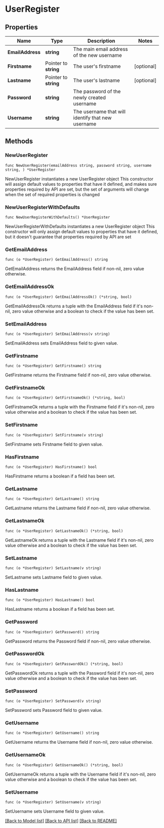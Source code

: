 # UserRegister

## Properties

Name | Type | Description | Notes
------------ | ------------- | ------------- | -------------
**EmailAddress** | **string** | The main email address of the new username |
**Firstname** | Pointer to **string** | The user&#39;s firstname | [optional]
**Lastname** | Pointer to **string** | The user&#39;s lastname | [optional]
**Password** | **string** | The password of the newly created username |
**Username** | **string** | The username that will identify that new username |

## Methods

### NewUserRegister

`func NewUserRegister(emailAddress string, password string, username string, ) *UserRegister`

NewUserRegister instantiates a new UserRegister object
This constructor will assign default values to properties that have it defined,
and makes sure properties required by API are set, but the set of arguments
will change when the set of required properties is changed

### NewUserRegisterWithDefaults

`func NewUserRegisterWithDefaults() *UserRegister`

NewUserRegisterWithDefaults instantiates a new UserRegister object
This constructor will only assign default values to properties that have it defined,
but it doesn't guarantee that properties required by API are set

### GetEmailAddress

`func (o *UserRegister) GetEmailAddress() string`

GetEmailAddress returns the EmailAddress field if non-nil, zero value otherwise.

### GetEmailAddressOk

`func (o *UserRegister) GetEmailAddressOk() (*string, bool)`

GetEmailAddressOk returns a tuple with the EmailAddress field if it's non-nil, zero value otherwise
and a boolean to check if the value has been set.

### SetEmailAddress

`func (o *UserRegister) SetEmailAddress(v string)`

SetEmailAddress sets EmailAddress field to given value.

### GetFirstname

`func (o *UserRegister) GetFirstname() string`

GetFirstname returns the Firstname field if non-nil, zero value otherwise.

### GetFirstnameOk

`func (o *UserRegister) GetFirstnameOk() (*string, bool)`

GetFirstnameOk returns a tuple with the Firstname field if it's non-nil, zero value otherwise
and a boolean to check if the value has been set.

### SetFirstname

`func (o *UserRegister) SetFirstname(v string)`

SetFirstname sets Firstname field to given value.

### HasFirstname

`func (o *UserRegister) HasFirstname() bool`

HasFirstname returns a boolean if a field has been set.

### GetLastname

`func (o *UserRegister) GetLastname() string`

GetLastname returns the Lastname field if non-nil, zero value otherwise.

### GetLastnameOk

`func (o *UserRegister) GetLastnameOk() (*string, bool)`

GetLastnameOk returns a tuple with the Lastname field if it's non-nil, zero value otherwise
and a boolean to check if the value has been set.

### SetLastname

`func (o *UserRegister) SetLastname(v string)`

SetLastname sets Lastname field to given value.

### HasLastname

`func (o *UserRegister) HasLastname() bool`

HasLastname returns a boolean if a field has been set.

### GetPassword

`func (o *UserRegister) GetPassword() string`

GetPassword returns the Password field if non-nil, zero value otherwise.

### GetPasswordOk

`func (o *UserRegister) GetPasswordOk() (*string, bool)`

GetPasswordOk returns a tuple with the Password field if it's non-nil, zero value otherwise
and a boolean to check if the value has been set.

### SetPassword

`func (o *UserRegister) SetPassword(v string)`

SetPassword sets Password field to given value.

### GetUsername

`func (o *UserRegister) GetUsername() string`

GetUsername returns the Username field if non-nil, zero value otherwise.

### GetUsernameOk

`func (o *UserRegister) GetUsernameOk() (*string, bool)`

GetUsernameOk returns a tuple with the Username field if it's non-nil, zero value otherwise
and a boolean to check if the value has been set.

### SetUsername

`func (o *UserRegister) SetUsername(v string)`

SetUsername sets Username field to given value.

[[Back to Model list]](../README.md#documentation-for-models) [[Back to API list]](../README.md#documentation-for-api-endpoints) [[Back to README]](../README.md)
